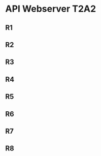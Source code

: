 # API Webserver T2A2 #

## R1 ##

## R2 ##

## R3 ##

## R4 ##

## R5 ##

## R6 ##

## R7 ##

## R8 ##
